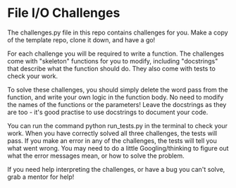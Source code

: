 # File I/O Challenges

The challenges.py file in this repo contains challenges for you. Make a copy of the template repo, clone it down, and have a go!

For each challenge you will be required to write a function. The challenges come with "skeleton" functions for you to modify, including "docstrings" that describe what the function should do. They also come with tests to check your work.

To solve these challenges, you should simply delete the word pass from the function, and write your own logic in the function body. No need to modify the names of the functions or the parameters! Leave the docstrings as they are too - it's good practise to use docstrings to document your code.

You can run the command python run_tests.py in the terminal to check your work. When you have correctly solved all three challenges, the tests will pass. If you make an error in any of the challenges, the tests will tell you what went wrong. You may need to do a little Googling/thinking to figure out what the error messages mean, or how to solve the problem.

If you need help interpreting the challenges, or have a bug you can't solve, grab a mentor for help!

